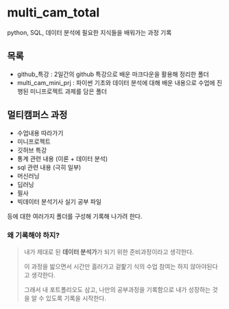# multi_cam_total
 python, SQL, 데이터 분석에 필요한 지식들을 배워가는 과정 기록

## 목록
- github_특강 : 2일간의 github 특강으로 배운 마크다운을 활용해 정리한 폴더
- multi_cam_mini_prj : 파이썬 기초와 데이터 분석에 대해 배운 내용으로 수업에 진행된 미니프로젝트 과제를 담은 폴더


## 멀티캠퍼스 과정
 - 수업내용 따라가기
 - 미니프로젝트
 - 깃허브 특강
 - 통계 관련 내용 (이론 + 데이터 분석)
 - sql 관련 내용 (극히 일부)
 - 머신러닝
 - 딥러닝
 - 필사
 - 빅데이터 분석기사 실기 공부 파일

등에 대한 여러가지 폴더를 구성해 기록해 나가려 한다.

### 왜 기록해야 하지?
> 내가 제대로 된 **데이터 분석가**가 되기 위한 준비과정이라고 생각한다.
>
> 이 과정을 밟으면서 시간만 흘러가고 겉핥기 식의 수업 참여는 하지 않아야된다고 생각한다.
>
> 그래서 내 포트폴리오도 삼고, 나만의 공부과정을 기록함으로 내가 성장하는 것을 알 수 있도록 기록을 시작한다.
